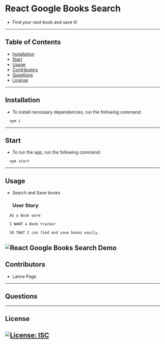 # React Google Books Search

- Find your next book and save it!

---

## Table of Contents

- [Installation](#installation)
- [Start](#start)
- [Usage](#usage)
- [Contributors](#contributors)
- [Questions](#questions)
- [License](#license)

---

## Installation

- To install necessary dependencies, run the following command:

```
  npm i
```

---
## Start

- To run the app, run the following command:

```
  npm start
```

---

## Usage

- Search and Save books
  ### User Story

```
  AS a Book worm

  I WANT a Book tracker

  SO THAT I can find and save books easily.
```

## ![React Google Books Search Demo](./client/public/demo.gif)

## Contributors

- Lance Page

---

## Questions

---

## License

## [![License: ISC](https://img.shields.io/badge/License-ISC-blue.svg)](https://opensource.org/licenses/ISC)
